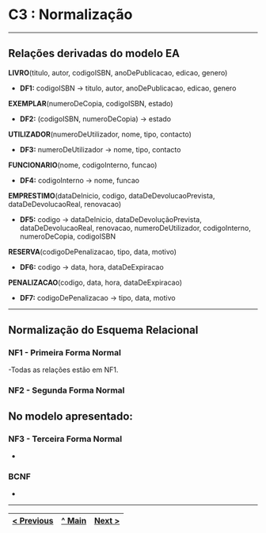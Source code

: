 # C3 : Normalização

---

## Relações derivadas do modelo EA

**LIVRO**(titulo, autor, codigoISBN, anoDePublicacao, edicao, genero)
- **DF1:** codigoISBN →  titulo, autor, anoDePublicacao, edicao, genero

**EXEMPLAR**(numeroDeCopia, codigoISBN, estado)
- **DF2:** (codigoISBN, numeroDeCopia) → estado

**UTILIZADOR**(numeroDeUtilizador, nome, tipo, contacto)
- **DF3:** numeroDeUtilizador →  nome, tipo, contacto

**FUNCIONARIO**(nome, codigoInterno, funcao)
- **DF4:** codigoInterno →  nome, funcao

**EMPRESTIMO**(dataDeInicio, codigo, dataDeDevolucaoPrevista, dataDeDevolucaoReal, renovacao)
- **DF5:** codigo → dataDeInicio, dataDeDevoluçãoPrevista, dataDeDevolucaoReal, renovacao, numeroDeUtilizador, codigoInterno, numeroDeCopia, codigoISBN
  
**RESERVA**(codigoDePenalizacao, tipo, data, motivo)
- **DF6:** codigo → data, hora, dataDeExpiracao
  
**PENALIZACAO**(codigo, data, hora, dataDeExpiracao)
- **DF7:** codigoDePenalizacao → tipo, data, motivo

---

## Normalização do Esquema Relacional

### NF1 - Primeira Forma Normal
-Todas as relações estão em NF1.

### NF2 - Segunda Forma Normal
No modelo apresentado:
-

### NF3 - Terceira Forma Normal
-

### BCNF
-

---

| [< Previous](rebd02.md) | [^ Main](../../README.md) | [Next >](rebd04.md) |
|:----------------------------------:|:----------------------------------:|:----------------------------------:|

